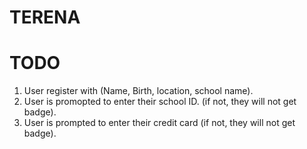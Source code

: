# TERENA

# TODO

1. User register with (Name, Birth, location, school name).
2. User is promopted to enter their school ID. (if not, they will not get badge).
3. User is prompted to enter their credit card (if not, they will not get badge).
